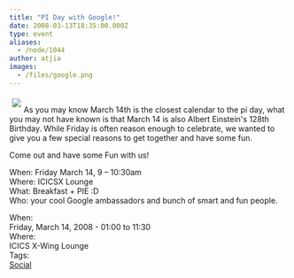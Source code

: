 ```yaml
---
title: "PI Day with Google!"
date: 2008-03-13T18:35:00.000Z
type: event
aliases:
  - /node/1044
author: atjia
images:
  - /files/google.png
---
```


<div class="field field-name-body field-type-text-with-summary field-label-hidden"><div class="field-items"><div class="field-item even"><p><img src="/files/google.png" align="left" hspace="5" vspace="5"><br>
As you may know March 14th is the closest calendar to the pi day, what you may not have known is that March 14 is also Albert Einstein&apos;s 128th Birthday. While Friday is often reason enough to celebrate, we wanted to give you a few special reasons to get together and have some fun.</p>
<p>Come out and have some Fun with us!</p>
<p>When: Friday March 14, 9 &#x2013; 10:30am<br>
Where: ICICSX Lounge<br>
What: Breakfast + PIE :D<br>
Who: your cool Google ambassadors and bunch of smart and fun people.</p>
</div></div></div><div class="field field-name-field-dates field-type-datetime field-label-above"><div class="field-label">When:&#xA0;</div><div class="field-items"><div class="field-item even"><span class="date-display-single">Friday, March 14, 2008 - <span class="date-display-range"><span class="date-display-start">01:00</span> to <span class="date-display-end">11:30</span></span></span></div></div></div><div class="field field-name-field-location field-type-text field-label-above"><div class="field-label">Where:&#xA0;</div><div class="field-items"><div class="field-item even">ICICS X-Wing Lounge</div></div></div>    <footer>
    <div class="field field-name-field-tags field-type-taxonomy-term-reference field-label-above"><div class="field-label">Tags:&#xA0;</div><div class="field-items"><div class="field-item even"><a href="/social">Social</a></div></div></div>      </footer>